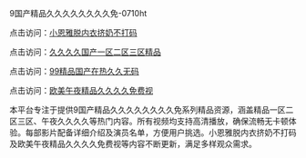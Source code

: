 9国产精品久久久久久久久久免-0710ht

点击访问：<a href="https://heiliaowzu4ur.pages.dev">小恩雅脱内衣挤奶不打码</a>

点击访问：<a href="https://heiliaoxwd5i8.pages.dev">久久久久国产一区二区三区精品</a>

点击访问：<a href="https://heiliaowt0d7p.pages.dev">99精品国产在热久久无码</a>

点击访问：<a href="https://heiliaoxqkkct.pages.dev">欧美午夜精品久久久久免费视</a>

本平台专注于提供9国产精品久久久久久久久久免系列精品资源，涵盖精品一区二区三区、午夜久久久久等热门内容。所有视频均支持高清播放，确保流畅无卡顿体验。每部影片配备详细介绍及演员名单，方便用户挑选。小恩雅脱内衣挤奶不打码及欧美午夜精品久久久久免费视等内容不断更新，满足多样观众需求。

<span style="display:none;">[Canonical link](https://github.com/haha20250710/haha2)</span>
